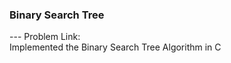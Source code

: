 <h3>Binary Search Tree</h3>
---
Problem Link:<br/>
Implemented the Binary Search Tree Algorithm in C
